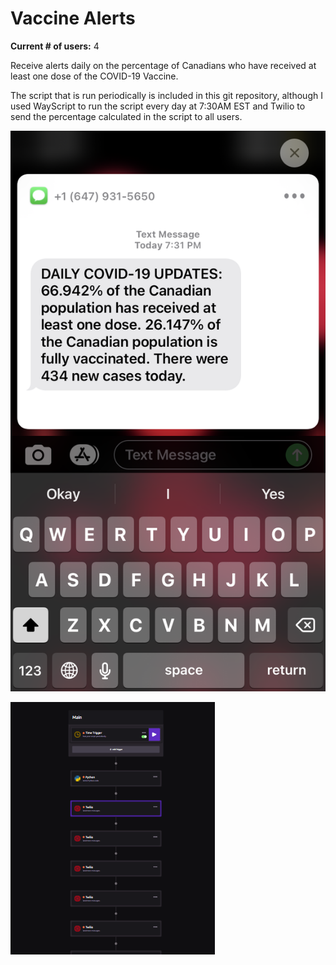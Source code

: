 # Vaccine Alerts

**Current # of users:** 4

Receive alerts daily on the percentage of Canadians who have received at least one dose of the COVID-19 Vaccine.

The script that is run periodically is included in this git repository, although I used WayScript to run the script every day at 7:30AM EST and Twilio to send
the percentage calculated in the script to all users.

![](text.png)

![](wayscript.png)
